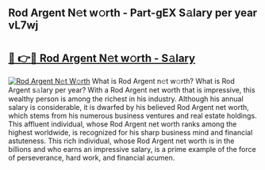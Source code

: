 ## Rod Argent N𝚎t w𝚘rth - Part-gEX S𝚊lary per year vL7wj

# <h2><a href="http://gc408jq.nevu.top/?p=Rod+Argent">🔗 👉🔴 Rod Argent N𝚎t w𝚘rth - S𝚊lary</a></h2>

[![Rod Argent N𝚎t W𝚘rth](https://i.imgur.com/Oavwk0R.jpeg)](http://gc408jq.nevu.top/?p=Rod+Argent)
What is Rod Argent n𝚎t w𝚘rth? What is Rod Argent s𝚊lary per year?
With a Rod Argent net worth that is impressive, this wealthy person is among the richest in his industry. Although his annual salary is considerable, it is dwarfed by his believed Rod Argent net worth, which stems from his numerous business ventures and real estate holdings. This affluent individual, whose Rod Argent net worth ranks among the highest worldwide, is recognized for his sharp business mind and financial astuteness. This rich individual, whose Rod Argent net worth is in the billions and who earns an impressive salary, is a prime example of the force of perseverance, hard work, and financial acumen.

